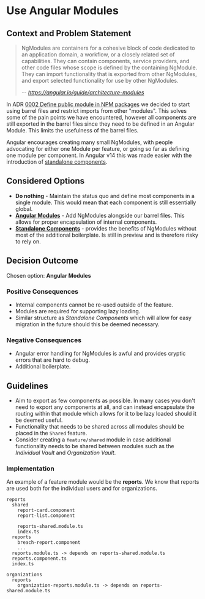 # Use Angular Modules

## Context and Problem Statement

> NgModules are containers for a cohesive block of code dedicated to an application domain, a
> workflow, or a closely related set of capabilities. They can contain components, service
> providers, and other code files whose scope is defined by the containing NgModule. They can import
> functionality that is exported from other NgModules, and export selected functionality for use by
> other NgModules.
>
> -- <cite>https://angular.io/guide/architecture-modules</cite>

In ADR [0002 Define public module in NPM packages](./0002-public-module-npm-packages.md) we decided
to start using barrel files and restrict imports from other "modules". This solves some of the pain
points we have encountered, however all components are still exported in the barrel files since they
need to be defined in an Angular Module. This limits the usefulness of the barrel files.

Angular encourages creating many small NgModules, with people advocating for either one Module per
feature, or going so far as defining one module per component. In Angular v14 this was made easier
with the introduction of [standalone components](https://angular.io/guide/standalone-components).

## Considered Options

- **Do nothing** - Maintain the status quo and define most components in a single module. This would
  mean that each component is still essentially global.
- **[Angular Modules](https://angular.io/guide/architecture-modules)** - Add NgModules alongside our
  barrel files. This allows for proper encapsulation of internal components.
- **[Standalone Components](https://angular.io/guide/standalone-components)** - provides the
  benefits of NgModules without most of the additional boilerplate. Is still in preview and is
  therefore risky to rely on.

## Decision Outcome

Chosen option: **Angular Modules**

### Positive Consequences

- Internal components cannot be re-used outside of the feature.
- Modules are required for supporting lazy loading.
- Similar structure as _Standalone Components_ which will allow for easy migration in the future
  should this be deemed necessary.

### Negative Consequences

- Angular error handling for NgModules is awful and provides cryptic errors that are hard to debug.
- Additional boilerplate.

## Guidelines

- Aim to export as few components as possible. In many cases you don't need to export any components
  at all, and can instead encapsulate the routing within that module which allows for it to be lazy
  loaded should it be deemed useful.
- Functionality that needs to be shared across all modules should be placed in the `Shared` feature.
- Consider creating a `feature/shared` module in case additional functionality needs to be shared
  between modules such as the _Individual Vault_ and _Organization Vault_.

### Implementation

An example of a feature module would be the **reports**. We know that reports are used both for the
individual users and for organizations.

```
reports
  shared
    report-card.component
    report-list.component

    reports-shared.module.ts
    index.ts
  reports
    breach-report.component
    ...
  reports.module.ts -> depends on reports-shared.module.ts
  reports.component.ts
  index.ts

organizations
  reports
    organization-reports.module.ts -> depends on reports-shared.module.ts
```

